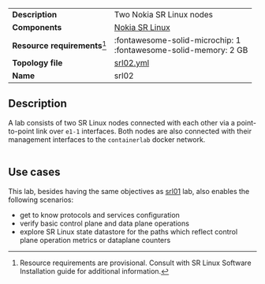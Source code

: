 |                               |                                                                      |
| ----------------------------- | -------------------------------------------------------------------- |
| **Description**               | Two Nokia SR Linux nodes                                             |
| **Components**                | [Nokia SR Linux][srl]                                                |
| **Resource requirements**[^1] | :fontawesome-solid-microchip: 1 <br/>:fontawesome-solid-memory: 2 GB |
| **Topology file**             | [srl02.yml][topofile]                                                |
| **Name**                      | srl02                                                                |

## Description
A lab consists of two SR Linux nodes connected with each other via a point-to-point link over `e1-1` interfaces. Both nodes are also connected with their management interfaces to the `containerlab` docker network.

<center><div class="mxgraph" style="max-width:100%;border:1px solid transparent;" data-mxgraph="{&quot;page&quot;:3,&quot;zoom&quot;:1.5,&quot;highlight&quot;:&quot;#0000ff&quot;,&quot;nav&quot;:true,&quot;check-visible-state&quot;:true,&quot;resize&quot;:true,&quot;url&quot;:&quot;https://raw.githubusercontent.com/srl-wim/containerlab-diagrams/main/containerlab.drawio&quot;}"></div></center>

## Use cases
This lab, besides having the same objectives as [srl01](single-srl.md) lab, also enables the following scenarios:

* get to know protocols and services configuration
* verify basic control plane and data plane operations
* explore SR Linux state datastore for the paths which reflect control plane operation metrics or dataplane counters

[srl]: https://www.nokia.com/networks/products/service-router-linux-NOS/
[topofile]: https://github.com/srl-wim/container-lab/tree/master/lab-examples/srl02/srl02.yml

[^1]: Resource requirements are provisional. Consult with SR Linux Software Installation guide for additional information.

<script type="text/javascript" src="https://cdn.jsdelivr.net/gh/hellt/drawio-js@main/embed2.js?&fetch=https%3A%2F%2Fraw.githubusercontent.com%2Fsrl-wim%2Fcontainerlab-diagrams%2Fmain%2Fcontainerlab.drawio" async></script>